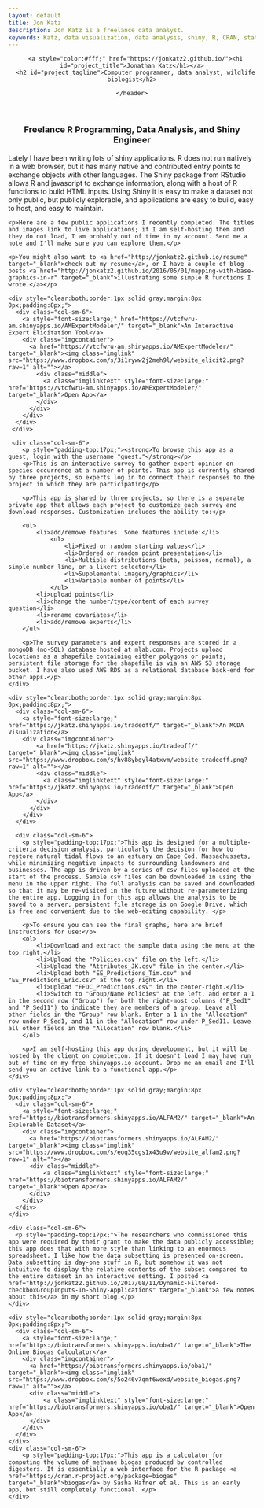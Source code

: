 ```yaml
---
layout: default
title: Jon Katz
description: Jon Katz is a freelance data analyst.
keywords: Katz, data visualization, data analysis, shiny, R, CRAN, statistics
---
```

<!-- HEADER -->
<div id="header_wrap" class="outer topelement">
    <header class="inner">
      

      <a style="color:#fff;" href="https://jonkatz2.github.io/"><h1 id="project_title">Jonathan Katz</h1></a>
      <h2 id="project_tagline">Computer programmer, data analyst, wildlife biologist</h2>

<!--          {% if site.show_downloads %}-->
<!--            <section id="downloads">-->
<!--              <a class="zip_download_link" href="{{ site.github.zip_url }}">Download this project as a .zip file</a>-->
<!--              <a class="tar_download_link" href="{{ site.github.tar_url }}">Download this project as a tar.gz file</a>-->
<!--            </section>-->
<!--          {% endif %}-->
    </header>
</div>



<div class="container-fluid">
    <div style="font-size:1.25em;font-weight:bold;text-align:center;">
        <p>Freelance R Programming, Data Analysis, and Shiny Engineer</p>
    </div>
    <p>Lately I have been writing lots of shiny applications. R does not run natively in a web browser, but it has many native and contributed entry points to exchange objects with other languages. The Shiny package from RStudio allows R and javascript to exchange information, along with a host of R functions to build HTML inputs. Using Shiny it is easy to make a dataset not only public, but publicly explorable, and applications are easy to build, easy to host, and easy to maintain.</p>
    
    <p>Here are a few public applications I recently completed. The titles and images link to live applications; if I am self-hosting them and they do not load, I am probably out of time in my account. Send me a note and I'll make sure you can explore them.</p>
    
    <p>You might also want to <a href="http://jonkatz2.github.io/resume" target="_blank">check out my resume</a>, or I have a couple of blog posts <a href="http://jonkatz2.github.io/2016/05/01/mapping-with-base-graphics-in-r" target="_blank">illustrating some simple R functions I wrote.</a></p>
    
    <div style="clear:both;border:1px solid gray;margin:8px 0px;padding:8px;">
      <div class="col-sm-6">
        <a style="font-size:large;" href="https://vtcfwru-am.shinyapps.io/AMExpertModeler/" target="_blank">An Interactive Expert Elicitation Tool</a>
        <div class="imgcontainer">
          <a href="https://vtcfwru-am.shinyapps.io/AMExpertModeler/" target="_blank"><img class="imglink" src="https://www.dropbox.com/s/3i1ryww2j2meh9l/website_elicit2.png?raw=1" alt=""></a>
            <div class="middle">
              <a class="imglinktext" style="font-size:large;" href="https://vtcfwru-am.shinyapps.io/AMExpertModeler/" target="_blank">Open App</a>
            </div>
          </div>
        </div>
      </div>
     </div>
       
     <div class="col-sm-6">   
        <p style="padding-top:17px;"><strong>To browse this app as a guest, login with the username "guest."</strong></p>
        <p>This is an interactive survey to gather expert opinion on species occurrence at a number of points. This app is currently shared by three projects, so experts log in to connect their responses to the project in which they are participating</p>
        
        <p>This app is shared by three projects, so there is a separate private app that allows each project to customize each survey and download responses. Customization includes the ability to:</p>
        
        <ul> 
            <li>add/remove features. Some features include:</li> 
                <ul>
                    <li>Fixed or random starting values</li>
                    <li>Ordered or random point presentation</li>
                    <li>Multiple distributions (beta, poisson, normal), a simple number line, or a likert selector</li>
                    <li>Supplemental imagery/graphics</li>
                    <li>Variable number of points</li>
                </ul>
            <li>upload points</li> 
            <li>change the number/type/content of each survey question</li> 
            <li>rename covariates</li> 
            <li>add/remove experts</li> 
        </ul>
        
        <p>The survey parameters and expert responses are stored in a mongoDB (no-SQL) database hosted at mlab.com. Projects upload locations as a shapefile containing either polygons or points; persistent file storage for the shapefile is via an AWS S3 storage bucket. I have also used AWS RDS as a relational database back-end for other apps.</p>
    </div> 
    
    <div style="clear:both;border:1px solid gray;margin:8px 0px;padding:8px;">
      <div class="col-sm-6">
        <a style="font-size:large;" href="https://jkatz.shinyapps.io/tradeoff/" target="_blank">An MCDA Visualization</a>
        <div class="imgcontainer">
            <a href="https://jkatz.shinyapps.io/tradeoff/" target="_blank"><img class="imglink"  src="https://www.dropbox.com/s/hv88ybgyl4atxvm/website_tradeoff.png?raw=1" alt=""></a>
            <div class="middle">
              <a class="imglinktext" style="font-size:large;" href="https://jkatz.shinyapps.io/tradeoff/" target="_blank">Open App</a>
            </div>
          </div>
        </div>
      </div>
      
      <div class="col-sm-6">
        <p style="padding-top:17px;">This app is designed for a multiple-criteria decision analysis, particularly the decision for how to restore natural tidal flows to an estuary on Cape Cod, Massachussets, while minimizing negative impacts to surrounding landowners and businesses. The app is driven by a series of csv files uploaded at the start of the process. Sample csv files can be downloaded in using the menu in the upper right. The full analysis can be saved and downloaded so that it may be re-visited in the future without re-parameterizing the entire app. Logging in for this app allows the analysis to be saved to a server; persistent file storage is on Google Drive, which is free and convenient due to the web-editing capability. </p>

        <p>To ensure you can see the final graphs, here are brief instructions for use:</p>
        <ol>
            <li>Download and extract the sample data using the menu at the top right.</li>
            <li>Upload the "Policies.csv" file on the left.</li>
            <li>Upload the "Attributes_JK.csv" file in the center.</li>
            <li>Upload both "EE_Predictions_Tim.csv" and "EE_Predictions_Eric.csv" at the top right.</li>
            <li>Upload "EFDC_Predictions.csv" in the center-right.</li>
            <li>Switch to "Group/Name Policies" at the left, and enter a 1 in the second row ("Group") for both the right-most columns ("P_Sed1" and "P_Sed11") to indicate they are members of a group. Leave all other fields in the "Group" row blank. Enter a 1 in the "Allocation" row under P_Sed1, and 11 in the "Allocation" row under P_Sed11. Leave all other fields in the "Allocation" row blank.</li>
        </ol>
        
        <p>I am self-hosting this app during development, but it will be hosted by the client on completion. If it doesn't load I may have run out of time on my free shinyapps.io account. Drop me an email and I'll send you an active link to a functional app.</p>
    </div>
    
    <div style="clear:both;border:1px solid gray;margin:8px 0px;padding:8px;">
      <div class="col-sm-6">
        <a style="font-size:large;" href="https://biotransformers.shinyapps.io/ALFAM2/" target="_blank">An Explorable Dataset</a>
        <div class="imgcontainer">
          <a href="https://biotransformers.shinyapps.io/ALFAM2/" target="_blank"><img class="imglink" src="https://www.dropbox.com/s/eoq35cgs1x43u9v/website_alfam2.png?raw=1" alt=""></a>
          <div class="middle">
              <a class="imglinktext" style="font-size:large;" href="https://biotransformers.shinyapps.io/ALFAM2/" target="_blank">Open App</a>
          </div>
        </div>
      </div>
    </div>
      
    <div class="col-sm-6">
      <p style="padding-top:17px;">The researchers who commissioned this app were required by their grant to make the data publicly accessible; this app does that with more style than linking to an enormous spreadsheet. I like how the data subsetting is presented on-screen. Data subsetting is day-one stuff in R, but somehow it was not intuitive to display the relative contents of the subset compared to the entire dataset in an interactive setting. I posted <a href="http://jonkatz2.github.io/2017/08/11/Dynamic-Filtered-checkboxGroupInputs-In-Shiny-Applications" target="_blank">a few notes about this</a> in my short blog.</p>
    </div>
    
    <div style="clear:both;border:1px solid gray;margin:8px 0px;padding:8px;">
      <div class="col-sm-6">
        <a style="font-size:large;" href="https://biotransformers.shinyapps.io/oba1/" target="_blank">The Online Biogas Calculator</a> 
        <div class="imgcontainer">
          <a href="https://biotransformers.shinyapps.io/oba1/" target="_blank"><img class="imglink" src="https://www.dropbox.com/s/5o246v7qmf6wexd/website_biogas.png?raw=1" alt=""></a> 
          <div class="middle">
              <a class="imglinktext" style="font-size:large;" href="https://biotransformers.shinyapps.io/oba1/" target="_blank">Open App</a>
          </div>
        </div>
      </div>
    </div>
    <div class="col-sm-6">
        <p style="padding-top:17px;">This app is a calculator for computing the volume of methane biogas produced by controlled digesters. It is essentially a web interface for the R package <a href="https://cran.r-project.org/package=biogas" target="_blank">biogas</a> by Sasha Hafner et al. This is an early app, but still completely functional. </p>
    </div>
    
</div>
























